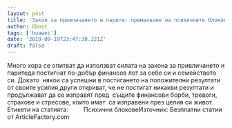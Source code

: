 ```yaml
---
layout: post
title: 'Закон за привличането и парите: премахване на психичните блокове'
author: Ghost
tags: ['huawei']
date: '2019-09-19T23:47:38.121Z'
draft: false
---
```


Много хора се опитват да използват силата на закона за привличането и паритеда постигнат по-добър финансов лот за себе си и семейството си. Докато  някои са успешни в постигането на положителни резултати от своите усилия,други откриват, че не постигат никакви резултати и продължават да се изправят пред  същите финансови борби, тревоги, страхове и стресове, които имат  са изправени през целия си живот.     Етикети на статията:         Психични блоковеИзточник: Безплатни статии от ArticleFactory.com

